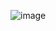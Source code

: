 ![image](https://github.com/alexandreyokoyamaGdias/treine_me/assets/89324466/34b3ec1b-5f2a-4691-a328-5336cbd4fc6f)
